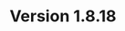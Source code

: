 ---
title: "Version 1.8.18"

version_number: "1.8.18"
version_code: "1818"
release_date: "2018-08-22"


packages:
  - type: mybb
    formats:
      - type: zip
        filesize: "2.15 MB"
        checksums:
          - type: md5
            value: b36c12558a434773105ee46aa02bb372
          - type: sha1
            value: 14738d3b8b507ef4a10b3378254e037bcdb4b3cd
          - type: sha256
            value: aed1f7a614c1b57f2a8faff17138e68892f1ee8c25bdeb1dc69e99b26609e615
          - type: sha512
            value: b78953aec184befb07ffd19fcef5492a09ce1a7c60072c2ce3953905a54b29396ebd84747e5c17f40621b5918e08a4b1e4b5845eb5a738eb2b95010b4c69b383
        locations:
          - name: resources.mybb.com/downloads/
          - name: github.com/mybb/mybb/releases/

  - type: changed_files
    formats:
      - type: zip
        filesize: "0.82 MB"
        checksums:
          - type: md5
            value: 2832e0a07cf8b6f8e6cc123bb1305116
          - type: sha1
            value: db4fce23af75a56b964decf5a9364b456aabe141
          - type: sha256
            value: 3e004dbd3a46a3165eee6e48003c65fd0aae59a6a078eca942f06df05c60369d
          - type: sha512
            value: 378e171dc7c01bfb51a32bcf52bcec11bbf69c60a5c16751978887b23c8723e9f0bff7d55d27bba6cccf85a018c754eb14175ca697dff91543dfd66107e9aa28
        locations:
          - name: resources.mybb.com/downloads/
          - name: github.com/mybb/mybb/releases/

upgrade_script_required: true

comment: "Changes include added support for Mixer videos and multi-file attachments, modified Word Filter behavior, fixes to the mailing queue and improved compatibility with SQLite and MySQL 8. [**Theme CSS changes**](https://github.com/mybb/mybb/pull/3216#issuecomment-412369569) may be required and administrators may need to [**review Word Filters**](https://github.com/mybb/mybb/pull/3353#issuecomment-413702257)."

resolved_issues_number: "30"
resolved_issues_age_median: "19"
resolved_issues_age_mean: "109.7"
resolved_issues_link: "https://github.com/mybb/mybb/issues?q=is%3Aissue%20is%3Aclosed%20label%3As%3Aresolved%20milestone%3A1.8.18"

resolved_security_issues:
  - description: "Image MyCode \"alt\" attribute persistent XSS"
    severity: "high"
    reported_by:
      - name: "[Punisher_HF](https://community.mybb.com/user-121288.html)"
  - description: "RSS Atom 1.0 item title persistent XSS"
    severity: "medium"
    cwe_id: "CWE-79"
    cwe_name: "Cross-site Scripting"
    cwe_type: "persistent"
    cvss_score: "CVSS:3.1/PR:N"
    reported_by:
      - name: "[0xB9](https://community.mybb.com/user-120436.html)"

changed_language_files_number: "8"

changed_files:
  - admin:
    - inc:
      - functions_themes.php
      - class_form.php
      - class_page.php
      - functions_view_manager.php
    - modules:
      - config:
        - mod_tools.php
        - badwords.php
        - settings.php
        - smilies.php
        - thread_prefixes.php
        - post_icons.php
      - style:
        - templates.php
        - themes.php
      - tools:
        - warninglog.php
        - file_verification.php
        - statistics.php
        - mailerrors.php
        - maillogs.php
      - user:
        - users.php
        - awaiting_activation.php
        - admin_permissions.php
        - group_promotions.php
        - banning.php
  - inc:
    - datahandlers:
      - event.php
      - post.php
      - user.php
      - pm.php
    - languages:
      - english:
        - admin:
          - config_settings.lang.php
          - config_badwords.lang.php
          - global.lang.php
        - messages.lang.php
        - showthread.lang.php
        - moderation.lang.php
        - global.lang.php
        - ratethread.lang.php
      - english.php
    - functions.php
    - class_xml.php
    - functions_modcp.php
    - class_custommoderation.php
    - functions_forumlist.php
    - functions_upload.php
    - class_core.php
    - functions_post.php
    - db_mysql.php
    - functions_calendar.php
    - class_feedgeneration.php
    - class_parser.php
    - functions_search.php
    - db_mysqli.php
    - functions_archive.php
    - class_moderation.php
  - install:
    - resources:
      - mybb_theme.xml
      - upgrade12.php
      - mysql_db_tables.php
      - upgrade45.php
      - mysql_db_inserts.php
      - settings.xml
      - upgrade17.php
  - jscripts:
    - post.js
    - inline_moderation.js
    - thread.js
    - bbcodes_sceditor.js
  - attachment.php
  - editpost.php
  - forumdisplay.php
  - global.php
  - managegroup.php
  - member.php
  - memberlist.php
  - misc.php
  - modcp.php
  - moderation.php
  - newreply.php
  - newthread.php
  - polls.php
  - printthread.php
  - private.php
  - ratethread.php
  - search.php
  - showteam.php
  - showthread.php
  - usercp.php
  - xmlhttp.php

changed_templates:
  - editpost
  - error_inline_item
  - error_nopermission
  - forumdisplay_inlinemoderation
  - index_whosonline_memberbit
  - member_lostpw
  - newreply
  - newthread
  - portal_whosonline_memberbit
  - post_attachments_new
  - post_javascript
  - postbit_edit
  - postbit_multiquote
  - postbit_quickdelete
  - postbit_quickrestore
  - postbit_quote
  - private_send_autocomplete
  - search_results_posts_inlinemoderation
  - search_results_threads_inlinemoderation
  - showthread
  - showthread_inlinemoderation
  - showthread_moderationoptions_approve
  - showthread_moderationoptions_custom_tool
  - showthread_moderationoptions_deletepoll
  - showthread_moderationoptions_manage
  - showthread_moderationoptions_openclose
  - showthread_moderationoptions_stickunstick
  - showthread_moderationoptions_unapprove
  - showthread_printthread
  - showthread_ratethread
  - video_mixer_embed

---